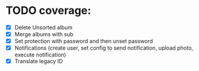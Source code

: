 # TODO coverage:

- [x] Delete Unsorted album
- [x] Merge albums with sub
- [x] Set protection with password and then unset password
- [x] Notifications (create user, set config to send notification, upload photo, execute notification)
- [x] Translate legacy ID
